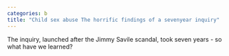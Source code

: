 ```yaml
---
categories: b
title: "Child sex abuse The horrific findings of a sevenyear inquiry"
---
```

The inquiry, launched after the Jimmy Savile scandal, took seven years - so what have we learned?